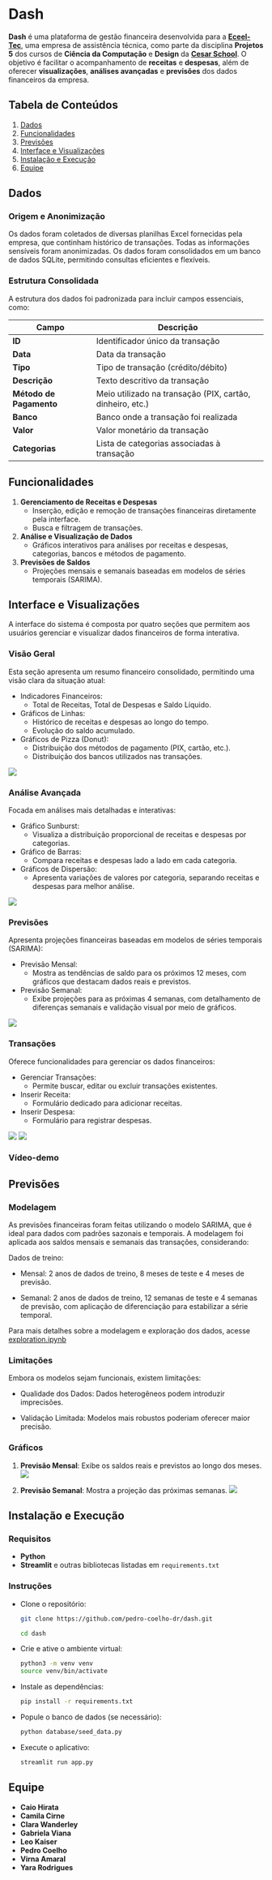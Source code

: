 # Dash

**Dash** é uma plataforma de gestão financeira desenvolvida para a [**Eceel-Tec**](https://eceel-tec.com.br/), uma empresa de assistência técnica, como parte da disciplina **Projetos 5** dos cursos de **Ciência da Computação** e **Design** da [**Cesar School**](https://cesar.school). O objetivo é facilitar o acompanhamento de **receitas** e **despesas**, além de oferecer **visualizações**, **análises avançadas** e **previsões** dos dados financeiros da empresa.

## Tabela de Conteúdos
1. [Dados](#dados)
2. [Funcionalidades](#funcionalidades)
3. [Previsões](#previsões)
4. [Interface e Visualizações](#interface-e-visualizações)
5. [Instalação e Execução](#instalação-e-execução)
6. [Equipe](#equipe)

## Dados
### Origem e Anonimização
Os dados foram coletados de diversas planilhas Excel fornecidas pela empresa, que continham histórico de transações. Todas as informações sensíveis foram anonimizadas. Os dados foram consolidados em um banco de dados SQLite, permitindo consultas eficientes e flexíveis.


### Estrutura Consolidada

A estrutura dos dados foi padronizada para incluir campos essenciais, como:

| Campo               | Descrição                                                    |
|---------------------|--------------------------------------------------------------|
| **ID**              | Identificador único da transação                             |
| **Data**            | Data da transação                                            |
| **Tipo**            | Tipo de transação (crédito/débito)                           |
| **Descrição**       | Texto descritivo da transação                                |
| **Método de Pagamento** | Meio utilizado na transação (PIX, cartão, dinheiro, etc.)   |
| **Banco**           | Banco onde a transação foi realizada                         |
| **Valor**           | Valor monetário da transação                                 |
| **Categorias**      | Lista de categorias associadas à transação                   |



## Funcionalidades
1. **Gerenciamento de Receitas e Despesas**
   - Inserção, edição e remoção de transações financeiras diretamente pela interface.
   - Busca e filtragem de transações.
2. **Análise e Visualização de Dados**
   - Gráficos interativos para análises por receitas e despesas, categorias, bancos e métodos de pagamento.
3. **Previsões de Saldos**
   - Projeções mensais e semanais baseadas em modelos de séries temporais (SARIMA).


## Interface e Visualizações

A interface do sistema é composta por quatro seções que permitem aos usuários gerenciar e visualizar dados financeiros de forma interativa.

### Visão Geral
Esta seção apresenta um resumo financeiro consolidado, permitindo uma visão clara da situação atual:

- Indicadores Financeiros:
  - Total de Receitas, Total de Despesas e Saldo Líquido.
- Gráficos de Linhas:
  - Histórico de receitas e despesas ao longo do tempo.
  - Evolução do saldo acumulado.
- Gráficos de Pizza (Donut):
  - Distribuição dos métodos de pagamento (PIX, cartão, etc.).
  - Distribuição dos bancos utilizados nas transações.

![](img/visao-geral.png)

### Análise Avançada
Focada em análises mais detalhadas e interativas:

- Gráfico Sunburst:
  - Visualiza a distribuição proporcional de receitas e despesas por categorias.
- Gráfico de Barras:
  - Compara receitas e despesas lado a lado em cada categoria.
- Gráficos de Dispersão:
  - Apresenta variações de valores por categoria, separando receitas e despesas para melhor análise.

![](img/analise.png)

### Previsões
Apresenta projeções financeiras baseadas em modelos de séries temporais (SARIMA):

- Previsão Mensal:
  - Mostra as tendências de saldo para os próximos 12 meses, com gráficos que destacam dados reais e previstos.
- Previsão Semanal:
  - Exibe projeções para as próximas 4 semanas, com detalhamento de diferenças semanais e validação visual por meio de gráficos.
  
![](img/previsoes.png)

### Transações
Oferece funcionalidades para gerenciar os dados financeiros:

- Gerenciar Transações:
  - Permite buscar, editar ou excluir transações existentes.
- Inserir Receita:
  - Formulário dedicado para adicionar receitas.
- Inserir Despesa:
  - Formulário para registrar despesas.

![](img/transacoes-gerenciar.png)
![](img/transacoes-receita.png)

### Vídeo-demo

## Previsões
### Modelagem
As previsões financeiras foram feitas utilizando o modelo SARIMA, que é ideal para dados com padrões sazonais e temporais. A modelagem foi aplicada aos saldos mensais e semanais das transações, considerando:

Dados de treino:

- Mensal: 2 anos de dados de treino, 8 meses de teste e 4 meses de previsão.

- Semanal: 2 anos de dados de treino, 12 semanas de teste e 4 semanas de previsão, com aplicação de diferenciação para estabilizar a série temporal.

Para mais detalhes sobre a modelagem e exploração dos dados, acesse [exploration.ipynb](exploration/exploration.ipynb)

### Limitações
Embora os modelos sejam funcionais, existem limitações:

- Qualidade dos Dados: Dados heterogêneos podem introduzir imprecisões.

- Validação Limitada: Modelos mais robustos poderiam oferecer maior precisão.

### Gráficos
1. **Previsão Mensal**: Exibe os saldos reais e previstos ao longo dos meses.
    ![](img/sarima-mensal.bmp)

2. **Previsão Semanal**: Mostra a projeção das próximas semanas.
    ![](img/sarima-semanal.bmp)


## Instalação e Execução
### Requisitos
- **Python**
- **Streamlit** e outras bibliotecas listadas em `requirements.txt`

### Instruções

- Clone o repositório:
   ```bash
   git clone https://github.com/pedro-coelho-dr/dash.git
   ```
   ```bash
   cd dash
   ```

- Crie e ative o ambiente virtual:
   ```bash
   python3 -m venv venv
   source venv/bin/activate
   ```

- Instale as dependências:
   ```bash
   pip install -r requirements.txt
   ```

- Popule o banco de dados (se necessário):
   ```bash
   python database/seed_data.py
   ```

- Execute o aplicativo:
   ```bash
   streamlit run app.py
   ```


## Equipe
- **Caio Hirata**
- **Camila Cirne**
- **Clara Wanderley**
- **Gabriela Viana**
- **Leo Kaiser**
- **Pedro Coelho**
- **Virna Amaral**
- **Yara Rodrigues**

